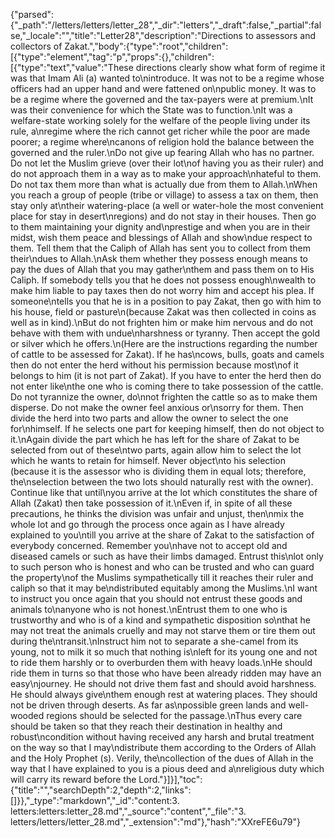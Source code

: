 {"parsed":{"_path":"/letters/letters/letter_28","_dir":"letters","_draft":false,"_partial":false,"_locale":"","title":"Letter28","description":"Directions to assessors and collectors of Zakat.","body":{"type":"root","children":[{"type":"element","tag":"p","props":{},"children":[{"type":"text","value":"These directions clearly show what form of regime it was that Imam Ali (a) wanted to\nintroduce. It was not to be a regime whose officers had an upper hand and were fattened on\npublic money. It was to be a regime where the governed and the tax-payers were at premium.\nIt was their convenience for which the State was to function.\nIt was a welfare-state working solely for the welfare of the people living under its rule, a\nregime where the rich cannot get richer while the poor are made poorer; a regime where\ncanons of religion hold the balance between the governed and the ruler.\nDo not give up fearing Allah who has no partner. Do not let the Muslim grieve (over their lot\nof having you as their ruler) and do not approach them in a way as to make your approach\nhateful to them. Do not tax them more than what is actually due from them to Allah.\nWhen you reach a group of people (tribe or village) to assess a tax on them, then stay only at\ntheir watering-place (a well or water-hole the most convenient place for stay in desert\nregions) and do not stay in their houses. Then go to them maintaining your dignity and\nprestige and when you are in their midst, wish them peace and blessings of Allah and show\ndue respect to them. Tell them that the Caliph of Allah has sent you to collect from them their\ndues to Allah.\nAsk them whether they possess enough means to pay the dues of Allah that you may gather\nthem and pass them on to His Caliph. If somebody tells you that he does not possess enough\nwealth to make him liable to pay taxes then do not worry him and accept his plea. If someone\ntells you that he is in a position to pay Zakat, then go with him to his house, field or pasture\n(because Zakat was then collected in coins as well as in kind).\nBut do not frighten him or make him nervous and do not behave with them with undue\nharshness or tyranny. Then accept the gold or silver which he offers.\n(Here are the instructions regarding the number of cattle to be assessed for Zakat). If he has\ncows, bulls, goats and camels then do not enter the herd without his permission because most\nof it belongs to him (it is not part of Zakat). If you have to enter the herd then do not enter like\nthe one who is coming there to take possession of the cattle. Do not tyrannize the owner, do\nnot frighten the cattle so as to make them disperse. Do not make the owner feel anxious or\nsorry for them. Then divide the herd into two parts and allow the owner to select the one for\nhimself. If he selects one part for keeping himself, then do not object to it.\nAgain divide the part which he has left for the share of Zakat to be selected from out of these\ntwo parts, again allow him to select the lot which he wants to retain for himself. Never object\nto his selection (because it is the assessor who is dividing them in equal lots; therefore, the\nselection between the two lots should naturally rest with the owner). Continue like that until\nyou arrive at the lot which constitutes the share of Allah (Zakat) then take possession of it.\nEven if, in spite of all these precautions, he thinks the division was unfair and unjust, then\nmix the whole lot and go through the process once again as I have already explained to you\ntill you arrive at the share of Zakat to the satisfaction of everybody concerned. Remember you\nhave not to accept old and diseased camels or such as have their limbs damaged. Entrust this\nlot only to such person who is honest and who can be trusted and who can guard the property\nof the Muslims sympathetically till it reaches their ruler and caliph so that it may be\ndistributed equitably among the Muslims.\nI want to instruct you once again that you should not entrust these goods and animals to\nanyone who is not honest.\nEntrust them to one who is trustworthy and who is of a kind and sympathetic disposition so\nthat he may not treat the animals cruelly and may not starve them or tire them out during the\ntransit.\nInstruct him not to separate a she-camel from its young, not to milk it so much that nothing is\nleft for its young one and not to ride them harshly or to overburden them with heavy loads.\nHe should ride them in turns so that those who have been already ridden may have an easy\njourney. He should not drive them fast and should avoid harshness. He should always give\nthem enough rest at watering places. They should not be driven through deserts. As far as\npossible green lands and well-wooded regions should be selected for the passage.\nThus every care should be taken so that they reach their destination in healthy and robust\ncondition without having received any harsh and brutal treatment on the way so that I may\ndistribute them according to the Orders of Allah and the Holy Prophet (s). Verily, the\ncollection of the dues of Allah in the way that I have explained to you is a pious deed and a\nreligious duty which will carry its reward before the Lord."}]}],"toc":{"title":"","searchDepth":2,"depth":2,"links":[]}},"_type":"markdown","_id":"content:3. letters:letters:letter_28.md","_source":"content","_file":"3. letters/letters/letter_28.md","_extension":"md"},"hash":"XXreFE6u79"}
